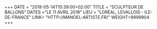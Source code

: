 +++
DATE = "2018-05-14T15:39:00+02:00"
TITLE = "SCULPTEUR DE BALLONS"
DATES ="LE 11 AVRIL 2018"
LIEU = "LORÉAL, LEVALLOIS - ILE-DE-FRANCE"
LINK= "HTTP://MANOEL-ARTISTE.FR/"
WEIGHT=9999904
+++